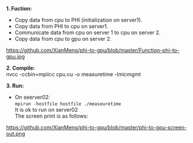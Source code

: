 __1. Fuction:__  
*  Copy data from cpu to PHI (initialization on server1).  
*  Copy data from PHI to cpu on server1. 
*  Communicate data from cpu on server 1 to cpu on server 2. 
*  Copy data from cpu to gpu on server 2. 

https://github.com/XianMeng/phi-to-gpu/blob/master/Function-phi-to-gpu.jpg

__2. Compile:__    
nvcc -ccbin=mpiicc cpu.cu -o measuretime -lmicmgmt

__3. Run:__     
* On seerver02:  
`mpirun -hostfile hostfile ./measeuretime`   
It is ok to run on server02    
The screen print is as follows:

https://github.com/XianMeng/phi-to-gpu/blob/master/phi-to-gpu-screen-out.png

